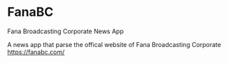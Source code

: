 # FanaBC
Fana Broadcasting Corporate News App

A news app that parse the offical website of Fana Broadcasting Corporate https://fanabc.com/
